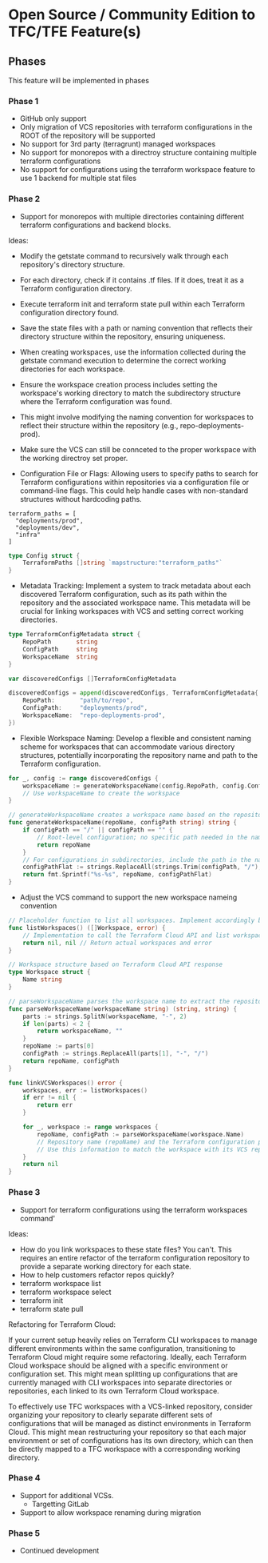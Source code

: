 # Open Source / Community Edition to TFC/TFE Feature(s)

## Phases

This feature will be implemented in phases

### Phase 1

- GitHub only support
- Only migration of VCS repositories with terraform configurations in the ROOT of the repository will be supported
- No support for 3rd party (terragrunt) managed workspaces
- No support for monorepos with a directroy structure containing multiple terraform configurations
- No support for configurations using the terraform workspace feature to use 1 backend for multiple stat files

### Phase 2

- Support for monorepos with multiple directories containing different terraform configurations and backend blocks.

Ideas:

- Modify the getstate command to recursively walk through each repository's directory structure.
- For each directory, check if it contains .tf files. If it does, treat it as a Terraform configuration directory.
- Execute terraform init and terraform state pull within each Terraform configuration directory found.
- Save the state files with a path or naming convention that reflects their directory structure within the repository, ensuring uniqueness.
- When creating workspaces, use the information collected during the getstate command execution to determine the correct working directories for each workspace.
- Ensure the workspace creation process includes setting the workspace's working directory to match the subdirectory structure where the Terraform configuration was found.
- This might involve modifying the naming convention for workspaces to reflect their structure within the repository (e.g., repo-deployments-prod).
- Make sure the VCS can still be connceted to the proper workspace with the working directroy set proper.

- Configuration File or Flags: Allowing users to specify paths to search for Terraform configurations within repositories via a configuration file or command-line flags. This could help handle cases with non-standard structures without hardcoding paths.

```hcl
terraform_paths = [
  "deployments/prod",
  "deployments/dev",
  "infra"
]
```

```go
type Config struct {
    TerraformPaths []string `mapstructure:"terraform_paths"`
}
```

- Metadata Tracking: Implement a system to track metadata about each discovered Terraform configuration, such as its path within the repository and the associated workspace name. This metadata will be crucial for linking workspaces with VCS and setting correct working directories.

```go
type TerraformConfigMetadata struct {
    RepoPath       string
    ConfigPath     string
    WorkspaceName  string
}

var discoveredConfigs []TerraformConfigMetadata

discoveredConfigs = append(discoveredConfigs, TerraformConfigMetadata{
    RepoPath:       "path/to/repo",
    ConfigPath:     "deployments/prod",
    WorkspaceName:  "repo-deployments-prod",
})
```

- Flexible Workspace Naming: Develop a flexible and consistent naming scheme for workspaces that can accommodate various directory structures, potentially incorporating the repository name and path to the Terraform configuration.

```go
for _, config := range discoveredConfigs {
    workspaceName := generateWorkspaceName(config.RepoPath, config.ConfigPath)
    // Use workspaceName to create the workspace
}

// generateWorkspaceName creates a workspace name based on the repository path and Terraform configuration path
func generateWorkspaceName(repoName, configPath string) string {
    if configPath == "/" || configPath == "" {
        // Root-level configuration; no specific path needed in the name
        return repoName
    }
    // For configurations in subdirectories, include the path in the name
    configPathFlat := strings.ReplaceAll(strings.Trim(configPath, "/"), "/", "-")
    return fmt.Sprintf("%s-%s", repoName, configPathFlat)
}
```

- Adjust the VCS command to support the new workspace nameing convention

```go
// Placeholder function to list all workspaces. Implement accordingly based on your setup.
func listWorkspaces() ([]Workspace, error) {
    // Implementation to call the Terraform Cloud API and list workspaces
    return nil, nil // Return actual workspaces and error
}

// Workspace structure based on Terraform Cloud API response
type Workspace struct {
    Name string
}

// parseWorkspaceName parses the workspace name to extract the repository name and config path
func parseWorkspaceName(workspaceName string) (string, string) {
    parts := strings.SplitN(workspaceName, "-", 2)
    if len(parts) < 2 {
        return workspaceName, ""
    }
    repoName := parts[0]
    configPath := strings.ReplaceAll(parts[1], "-", "/")
    return repoName, configPath
}

func linkVCSWorkspaces() error {
    workspaces, err := listWorkspaces()
    if err != nil {
        return err
    }

    for _, workspace := range workspaces {
        repoName, configPath := parseWorkspaceName(workspace.Name)
        // Repository name (repoName) and the Terraform configuration path (configPath)
        // Use this information to match the workspace with its VCS repository and set the working directory
    }
    return nil
}
```

### Phase 3

- Support for terraform configurations using the terraform workspaces command'

Ideas:

- How do you link workspaces to these state files? You can't. This requires an entire refactor of the terraform configuration repository to provide a separate working directory for each state.
- How to help customers refactor repos quickly?
- terraform workspace list
- terraform workspace select <workspace>
- terraform init
- terraform state pull

Refactoring for Terraform Cloud:

If your current setup heavily relies on Terraform CLI workspaces to manage different environments within the same configuration, transitioning to Terraform Cloud might require some refactoring.
Ideally, each Terraform Cloud workspace should be aligned with a specific environment or configuration set. This might mean splitting up configurations that are currently managed with CLI workspaces into separate directories or repositories, each linked to its own Terraform Cloud workspace.

To effectively use TFC workspaces with a VCS-linked repository, consider organizing your repository to clearly separate different sets of configurations that will be managed as distinct environments in Terraform Cloud.
This might mean restructuring your repository so that each major environment or set of configurations has its own directory, which can then be directly mapped to a TFC workspace with a corresponding working directory.

### Phase 4

- Support for additional VCSs.
  - Targetting GitLab
- Support to allow workspace renaming during migration

### Phase 5

- Continued development
